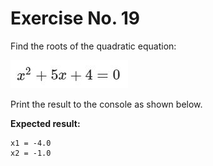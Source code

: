 # Exercise No. 19

Find the roots of the quadratic equation:

![euqation](./pic_1.JPG)

Print the result to the console as shown below.


**Expected result:**


    x1 = -4.0
    x2 = -1.0